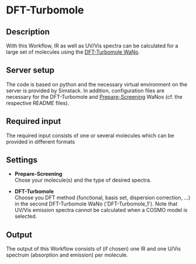 # DFT-Turbomole

## Description

With this Workflow, IR as well as UV/Vis spectra can be calculated for a large set of molecules using the [DFT-Turbomole WaNo](https://github.com/KIT-Workflows/DFT-Turbomole).

## Server setup

The code is based on python and the necessary virtual environment on the server is provided by Simstack. In addition, configuration files are necessary for the DFT-Turbomole and [Prepare-Screening](https://github.com/KIT-Workflows/Prepare-Screening) WaNos (cf. the respective README files).

## Required input

The required input consists of one or several molecules which can be provided in different formats

## Settings

- **Prepare-Screening**  
Chose your molecule(s) and the type of desired spectra.

- **DFT-Turbomole**  
Choose you DFT method (functional, basis set, dispersion correction, ...) in the second DFT-Turbomole WaNo ('DFT-Turbomole_1'). Note that UV/Vis emission spectra cannot be calculated when a COSMO model
is selected.

## Output

The output of this Workflow consists of (if chosen) one IR and one U/Vis spectrum (absorption and emission) per molecule.
